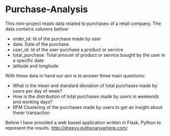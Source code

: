 # Purchase-Analysis
This mini-project reads data related to purchases of a retail company. The data contains columns bellow:
* order_id: Id of the purchase made by user
* date: Date of the purchase
* user_id: Id of the user purchase a product or service
* total_purchase: Total amount of product or service bought by the user in a specific date
* latitude and longitude

With these data in hand our aim is to answer three main questions:
+ What is the mean and standard deviation of total purchases made by users per day of week?
+ How is the distribution of total purchases made by users in weekends and working days?
+ RFM Clustering of the purchases made by users to get an insight about theier transaction

Bellow I have provided a web based application written in Flask, Python to represent the results.
<http://sheevv.pythonanywhere.com/>
